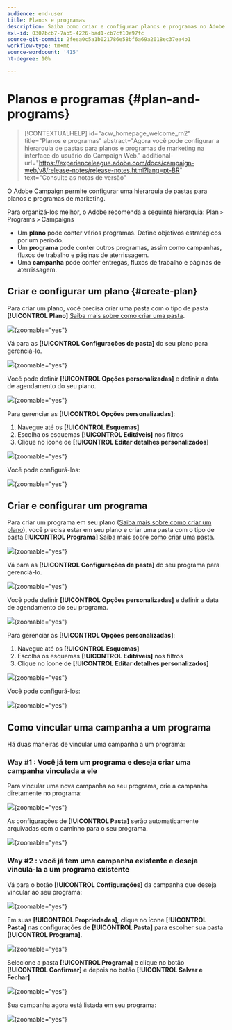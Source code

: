 ```yaml
---
audience: end-user
title: Planos e programas
description: Saiba como criar e configurar planos e programas no Adobe Campaign
exl-id: 0307bcb7-7ab5-4226-bad1-cb7cf10e97fc
source-git-commit: 2feea0c5a1b021786e58bf6a69a2018ec37ea4b1
workflow-type: tm+mt
source-wordcount: '415'
ht-degree: 10%

---
```


# Planos e programas {#plan-and-programs}

>[!CONTEXTUALHELP]
>id="acw_homepage_welcome_rn2"
>title="Planos e programas"
>abstract="Agora você pode configurar a hierarquia de pastas para planos e programas de marketing na interface do usuário do Campaign Web."
>additional-url="https://experienceleague.adobe.com/docs/campaign-web/v8/release-notes/release-notes.html?lang=pt-BR" text="Consulte as notas de versão"

O Adobe Campaign permite configurar uma hierarquia de pastas para planos e programas de marketing.

Para organizá-los melhor, o Adobe recomenda a seguinte hierarquia: Plan `>` Programs `>` Campaigns

* Um **plano** pode conter vários programas. Define objetivos estratégicos por um período.
* Um **programa** pode conter outros programas, assim como campanhas, fluxos de trabalho e páginas de aterrissagem.
* Uma **campanha** pode conter entregas, fluxos de trabalho e páginas de aterrissagem.

## Criar e configurar um plano {#create-plan}

Para criar um plano, você precisa criar uma pasta com o tipo de pasta **[!UICONTROL Plano]** [Saiba mais sobre como criar uma pasta](../get-started/work-with-folders.md).

![](assets/plan_create.png){zoomable="yes"}

Vá para as **[!UICONTROL Configurações de pasta]** do seu plano para gerenciá-lo.

![](assets/plan_settings.png){zoomable="yes"}

Você pode definir **[!UICONTROL Opções personalizadas]** e definir a data de agendamento do seu plano.

![](assets/plan_options.png){zoomable="yes"}

Para gerenciar as **[!UICONTROL Opções personalizadas]**:

1. Navegue até os **[!UICONTROL Esquemas]**
1. Escolha os esquemas **[!UICONTROL Editáveis]** nos filtros
1. Clique no ícone de **[!UICONTROL Editar detalhes personalizados]**

![](assets/plan_edit.png){zoomable="yes"}

Você pode configurá-los:

![](assets/plan_customfields.png){zoomable="yes"}

## Criar e configurar um programa

Para criar um programa em seu plano ([Saiba mais sobre como criar um plano](#create-plan)), você precisa estar em seu plano e criar uma pasta com o tipo de pasta **[!UICONTROL Programa]** [Saiba mais sobre como criar uma pasta](../get-started/work-with-folders.md).

![](assets/program_create.png){zoomable="yes"}

Vá para as **[!UICONTROL Configurações de pasta]** do seu programa para gerenciá-lo.

![](assets/program_settings.png){zoomable="yes"}

Você pode definir **[!UICONTROL Opções personalizadas]** e definir a data de agendamento do seu programa.

![](assets/program_options.png){zoomable="yes"}

Para gerenciar as **[!UICONTROL Opções personalizadas]**:

1. Navegue até os **[!UICONTROL Esquemas]**
1. Escolha os esquemas **[!UICONTROL Editáveis]** nos filtros
1. Clique no ícone de **[!UICONTROL Editar detalhes personalizados]**

![](assets/program_edit.png){zoomable="yes"}

Você pode configurá-los:

![](assets/program_customfields.png){zoomable="yes"}

## Como vincular uma campanha a um programa

Há duas maneiras de vincular uma campanha a um programa:

### Way #1 : Você já tem um programa e deseja criar uma campanha vinculada a ele

Para vincular uma nova campanha ao seu programa, crie a campanha diretamente no programa:

![](assets/program_campaign_create.png){zoomable="yes"}

As configurações de **[!UICONTROL Pasta]** serão automaticamente arquivadas com o caminho para o seu programa.

![](assets/program_campaign_folder.png){zoomable="yes"}

### Way #2 : você já tem uma campanha existente e deseja vinculá-la a um programa existente

Vá para o botão **[!UICONTROL Configurações]** da campanha que deseja vincular ao seu programa:

![](assets/campaign_settings.png){zoomable="yes"}

Em suas **[!UICONTROL Propriedades]**, clique no ícone **[!UICONTROL Pasta]** nas configurações de **[!UICONTROL Pasta]** para escolher sua pasta **[!UICONTROL Programa]**.

![](assets/campaign_folder.png){zoomable="yes"}

Selecione a pasta **[!UICONTROL Programa]** e clique no botão **[!UICONTROL Confirmar]** e depois no botão **[!UICONTROL Salvar e Fechar]**.

![](assets/campaign_linked.png){zoomable="yes"}

Sua campanha agora está listada em seu programa:

![](assets/campaign_in_program.png){zoomable="yes"}
